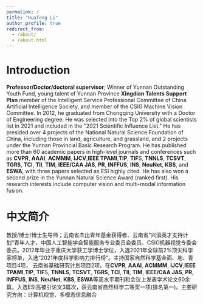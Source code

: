 ```yaml
---
permalink: /
title: "Huafeng Li"
author_profile: true
redirect_from: 
  - /about/
  - /about.html
---
```



Introduction
======
**Professor/Doctor/doctoral supervisor**; Winner of Yunnan Outstanding Youth Fund, young talent of Yunnan Province **Xingdian Talents Support Plan** member of the Intelligent Service Professional Committee of China Artificial Intelligence Society, and member of the CSIG Machine Vision Committee. In 2012, he graduated from Chongqing University with a Doctor of Engineering degree. He was selected into the Top 2% of global scientists list in 2021 and included in the "2021 Scientific Influence List." He has presided over 4 projects of the National Natural Science Foundation of China, including those in land, agriculture, and grassland, and 2 projects under the Yunnan Provincial Basic Research Program. He has published more than 60 academic papers in high-level journals and conferences such as  **CVPR**, **AAAI**, **ACMMM**, **IJCV**,**IEEE TPAMI**,**TIP**, **TIF**S, **TNNLS**, **TCSVT**, **TGRS**, **TCI**, **TII**, **TIM**, **IEEE/CAA JAS**, **PR**, **INFFUS**, **INS**, **NeuNet**, **KBS**, and **ESWA**, with three papers selected as ESI highly cited. He has also won a second prize in the Yunnan Natural Science Award (ranked first). His research interests include computer vision and multi-modal information fusion.

中文简介
======
教授/博士/博士生导师；云南省杰出青年基金获得者、云南省“兴滇英才支持计划”青年人才，中国人工智能学会智能服务专业委员会委员、CSIG机器视觉专委会委员。2012年毕业于重庆大学获工学博士学位，入选2021年全球前2%顶尖科学家榜单，入选“2021年度科学影响力排行榜”。主持国家自然科学基金面、地、青项目4项， 云南省基础研究计划项目2项。在**CVPR**, **AAAI**, **ACMMM**, **IJCV**,**IEEE TPAMI**,**TIP**, **TIF**S, **TNNLS**, **TCSVT**, **TGRS**, **TCI**, **TII**, **TIM**, **IEEE/CAA JAS**, **PR**, **INFFUS**, **INS**, **NeuNet**, **KBS**, **ESWA**等高水平期刊和会议上发表学术论文60余篇，入选ESI高被引论文3篇次，获云南省自然科学二等奖一项(排名第一)。主要研究方向：计算机视觉、多模态信息融合
